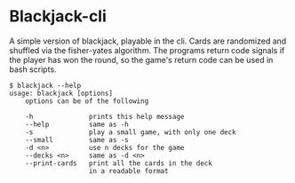 # Blackjack-cli
A simple version of blackjack, playable in the cli.
Cards are randomized and shuffled via the fisher-yates algorithm.
The programs return code signals if the player has won the round, so
the game's return code can be used in bash scripts.
```
$ blackjack --help
usage: blackjack [options]
    options can be of the following

    -h              prints this help message
    --help          same as -h
    -s              play a small game, with only one deck
    --small         same as -s
    -d <n>          use n decks for the game
    --decks <n>     same as -d <n>
    --print-cards   print all the cards in the deck
                    in a readable format
```
